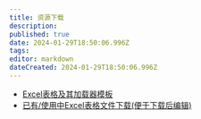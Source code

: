 ```yaml
---
title: 资源下载
description: 
published: true
date: 2024-01-29T18:50:06.996Z
tags: 
editor: markdown
dateCreated: 2024-01-29T18:50:06.996Z
---
```


- [Excel表格及其加载器模板](/zh/useful-resource/excel-loader-template)
- [已有/使用中Excel表格文件下载(便于下载后编辑)](/zh/useful-resource/exist-excel)